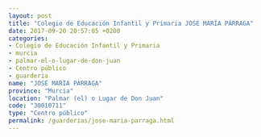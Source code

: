 ```yaml
---
layout: post
title: "Colegio de Educación Infantil y Primaria JOSÉ MARÍA PÁRRAGA"
date: 2017-09-20 20:57:05 +0200
categories:
- Colegio de Educación Infantil y Primaria
- murcia
- palmar-el-o-lugar-de-don-juan
- Centro público
- guarderia
name: "JOSÉ MARÍA PÁRRAGA"
province: "Murcia"
location: "Palmar (el) o Lugar de Don Juan"
code: "30010711"
type: "Centro público"
permalink: /guarderias/jose-maria-parraga.html
---
```

